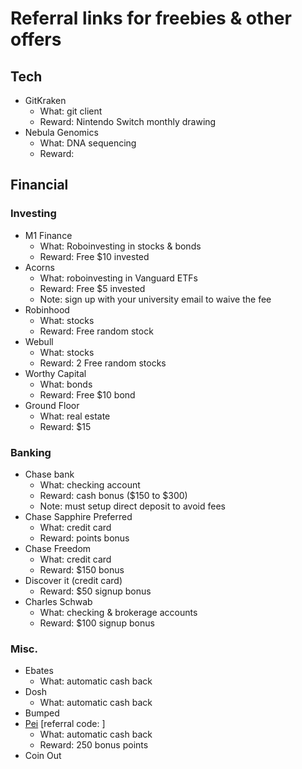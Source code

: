 # Referral links for freebies & other offers

## Tech
- GitKraken
    - What: git client
    - Reward: Nintendo Switch monthly drawing
- Nebula Genomics
    - What: DNA sequencing
    - Reward:

## Financial

### Investing
- M1 Finance
    - What: Roboinvesting in stocks & bonds
    - Reward: Free $10 invested
- Acorns
    - What: roboinvesting in Vanguard ETFs
    - Reward: Free $5 invested
    - Note: sign up with your university email to waive the fee
- Robinhood
    - What: stocks
    - Reward: Free random stock
- Webull
    - What: stocks
    - Reward: 2 Free random stocks
- Worthy Capital
    - What: bonds
    - Reward: Free $10 bond
- Ground Floor
    - What: real estate
    - Reward: $15

### Banking
- Chase bank
    - What: checking account
    - Reward: cash bonus ($150 to $300)
    - Note: must setup direct deposit to avoid fees
- Chase Sapphire Preferred
    - What: credit card
    - Reward: points bonus
- Chase Freedom
    - What: credit card
    - Reward: $150 bonus
- Discover it (credit card)
    - Reward: $50 signup bonus
- Charles Schwab
    - What: checking & brokerage accounts
    - Reward: $100 signup bonus

### Misc.
- Ebates
    - What: automatic cash back
- Dosh
    - What: automatic cash back
- Bumped
- [Pei](https://getpei.onelink.me/l5ED/InAppReferral) [referral code: ]
    - What: automatic cash back
    - Reward: 250 bonus points
- Coin Out
